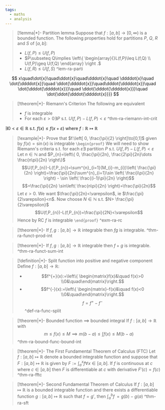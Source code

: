 ```yaml
---
tags:
  - maths
  - analysis
---
```

> [!lemma|*]- Partition lemma
> Suppose that $f:[a,b]\to[0,\infty)$ is a bounded function. The following properties hold for partitions $P$, $Q$, $R$ and $S$ of $[a,b]$:
> - $L(f,P)\leq U(f,P)$
> - $P\subseteq Q\implies \left\{ \begin{array}{}L(f,P)\leq L(f,Q) \\ U(f,P)\geq U(f,Q) \end{array} \right .$
> - $L(f,R)\leq U(f,S)$
 ^lem-ra-parti

$$
x\quad\dot{x}\quad\ddot{x}\quad\dddot{x}\quad \ddddot{x}\quad \dot{\ddddot{x}}\quad \ddot{\ddddot{x}}\quad\dddot{\ddddot{x}}\quad \dot{\dddot{\ddddot{x}}}\quad \ddot{\dddot{\ddddot{x}}}\quad \dot{\ddot{\dddot{\ddddot{x}}}}
$$

> [!theorem|*]- Riemann's Criterion
> The following are equivalent
> - $f$ is integrable
> - For each $\varepsilon>0\exists P$ s.t. $U(f,P)-L(f,P)<\varepsilon$ 
 ^thm-ra-riemann-int-crit

$\exists0<\varepsilon \in \mathbb{R}$ s.t. $f(x)\leq f(x+\varepsilon)$ where $f:\mathbb{R}\mapsto \mathbb{R}$

> [!example|*]- Prove that $f:\left[ 0, \frac{\pi}{2} \right]\to[0,1]$ given by $f(x)=\sin(x)$ is integrable
> `\begin{proof}`
> We will need to show Riemann's criteria s.t. for each $\varepsilon \exists$ partition $P$ s.t. $U(f,P)-L(f,P)<\varepsilon$
> Let $n \in \mathbb{N}$ and $P_{n}=\left\{  0, \frac{\pi}{2n}, \frac{2\pi}{2n}\dots \frac{n\pi}{2n}  \right\}$
> $$U(f,P_{n})-L(f,P_{n})=\sum^{n}_{i=1}(M_{i}-m_{i})\left( \frac{\pi}{2n} \right)=\frac{\pi}{2n}\sum^{n}_{i=1}\sin \left( \frac{i\pi}{2n} \right) - \sin \left( \frac{(i-1)\pi}{2n} \right)$$
> $$=\frac{\pi}{2n} \sin\left( \frac{n\pi}{2n} \right)=\frac{\pi}{2n}$$
> Let $\varepsilon>0$. We want $\frac{\pi}{2n}<\varepsilon$, ie $\frac{\pi}{2\varepsilon}<n$. Now choose $N\in \mathbb{N}$ s.t. $N> \frac{\pi}{2\varepsilon}$
> $$U(f,P_{n})-L(f,P_{n})=\frac{\pi}{2N}<\varepsilon$$
> Hence by RC $f$ is integrable
> `\end{proof}`
 ^exm-ra-rc

> [!theorem|*]- 
> If $f,g:[a,b]\to \mathbb{R}$ integrable then $fg$ is integrable. 
 ^thm-ra-funct-prod-int

> [!theorem|*]- 
> If $f,g:[a,b]\to \mathbb{R}$ integrable then $f+g$ is integrable. 
 ^thm-ra-funct-sum-int

> [!definition|*]- Split function into positive and negative component
> Define $f:[a,b]\to \mathbb{R}$:
> - $$f^{+}(x):=\left\{   \begin{matrix}f(x)&\quad f(x)>0 \\0&\quad\end{matrix}\right.$$
> - $$f^{-}(x):=\left\{   \begin{matrix}-f(x)&\quad f(x)<0 \\0&\quad\end{matrix}\right.$$
> $$f=f^{+}-f^{-}$$
 ^def-ra-func-split

> [!theorem|*]- Bounded function $\implies$ bounded integral
> If $f:[a,b]\to \mathbb{R}$ with 
> $$m\leq f(x)\leq M\implies m(b-a)\leq \int ^{}_{} f(x)\leq M(b-a) $$
 ^thm-ra-bound-func-bound-int

> [!theorem|*]- The First Fundamental Theorem of Calculus (FTC)
> Let $f:[a,b]\mapsto \mathbb{R}$ denote a bounded integrable function and suppose that $F : [a,b]\mapsto \mathbb{R}$ is given by $F:= \int ^{x}_{a} f\forall x \in [a,b]$. If $f$ is continuous at $c$ where $c \in [a,b]$ then $F$ is differentiable at $c$ with derivative $F'(c)=f(c)$ 
 ^thm-ra-fftc

> [!theorem|*]- Second Fundamental Theorem of Calculus
> If $f : [a ,b] \mapsto  \mathbb{R}$ is a bounded integrable function and there exists a differentiable function $g : [a ,b] \mapsto  \mathbb{R}$ such that $f=g'$, then $\int ^{b}_{a} f \, = g(b)-g(a)$
 ^thm-ra-sft

